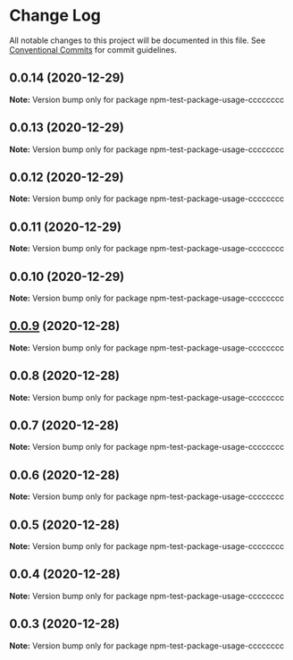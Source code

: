 # Change Log

All notable changes to this project will be documented in this file.
See [Conventional Commits](https://conventionalcommits.org) for commit guidelines.

## 0.0.14 (2020-12-29)

**Note:** Version bump only for package npm-test-package-usage-cccccccc





## 0.0.13 (2020-12-29)

**Note:** Version bump only for package npm-test-package-usage-cccccccc





## 0.0.12 (2020-12-29)

**Note:** Version bump only for package npm-test-package-usage-cccccccc





## 0.0.11 (2020-12-29)

**Note:** Version bump only for package npm-test-package-usage-cccccccc





## 0.0.10 (2020-12-29)

**Note:** Version bump only for package npm-test-package-usage-cccccccc





## [0.0.9](https://github.com/etc-tiago/lerna-semantic-versioning/compare/npm-test-package-usage-cccccccc@0.0.8...npm-test-package-usage-cccccccc@0.0.9) (2020-12-28)

**Note:** Version bump only for package npm-test-package-usage-cccccccc





## 0.0.8 (2020-12-28)

**Note:** Version bump only for package npm-test-package-usage-cccccccc





## 0.0.7 (2020-12-28)

**Note:** Version bump only for package npm-test-package-usage-cccccccc





## 0.0.6 (2020-12-28)

**Note:** Version bump only for package npm-test-package-usage-cccccccc





## 0.0.5 (2020-12-28)

**Note:** Version bump only for package npm-test-package-usage-cccccccc





## 0.0.4 (2020-12-28)

**Note:** Version bump only for package npm-test-package-usage-cccccccc





## 0.0.3 (2020-12-28)

**Note:** Version bump only for package npm-test-package-usage-cccccccc
